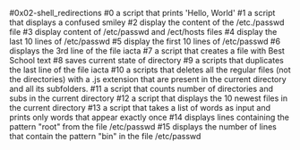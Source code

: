 #0x02-shell_redirections
#0 a script that prints 'Hello, World'
#1 a script that displays a confused smiley
#2 display the content of the /etc./passwd file
#3 display content of /etc/passwd and /ect/hosts files
#4 display the last 10 lines of /etc/passwd
#5 display the first 10 lines of /etc/passwd
#6 displays the 3rd line of the file iacta
#7 a script that creates a file with Best School text
#8 saves current state of directory
#9 a scripts that duplicates the last line of the file iacta
#10 a scripts that deletes all the regular files (not the directories) with a .js extension that are present in the current directory and all its subfolders.
#11 a script that counts number of directories and subs in the current directory
#12 a script that displays the 10 newest files in the current directory
#13 a script that takes a list of words as input and prints only words that appear exactly once
#14 displays  lines containing the pattern "root" from the file /etc/passwd
#15 displays the number of lines that contain the pattern "bin" in the file /etc/passwd
